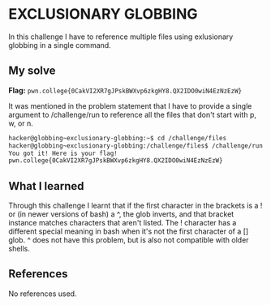 # EXCLUSIONARY GLOBBING
In this challenge I have to reference multiple files using exlusionary globbing in a single command.

## My solve
**Flag:** `pwn.college{0CakVI2XR7gJPskBWXvp6zkgHY8.QX2IDO0wiN4EzNzEzW}`

It was mentioned in the problem statement that I have to provide a single argument to /challenge/run to reference all the files that don't start with p, w, or n.
```bash
hacker@globbing~exclusionary-globbing:~$ cd /challenge/files
hacker@globbing~exclusionary-globbing:/challenge/files$ /challenge/run [!pwn]*
You got it! Here is your flag!
pwn.college{0CakVI2XR7gJPskBWXvp6zkgHY8.QX2IDO0wiN4EzNzEzW}
```

## What I learned
Through this challenge I learnt that if the first character in the brackets is a ! or (in newer versions of bash) a ^, the glob inverts, and that bracket instance matches characters that aren't listed. The ! character has a different special meaning in bash when it's not the first character of a [] glob. ^ does not have this problem, but is also not compatible with older shells.

## References
No references used.

